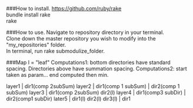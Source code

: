 ###How to install.
https://github.com/ruby/rake<br>
bundle install rake<br>
rake 

###How to use.
Navigate to repository directory in your terminal.<br>
Clone down the master repository you wish to modify into the "my_repositories" folder.<br>
In terminal, run rake submodulize_folder.


###Map
<prev>
l = "leaf"
Computations1: bottom directories have standard spacing. Directories above have summation spacing.
Computations2: start taken as param... end computed then min.

layer1 |                                                             dir1(comp 2subSum)
layer2 |                                dir1(comp 1 subSum)                 |               dir2(comp 1 subSum)
layer3 |                                dir1(comp 2subSum)                                  dir2(l)
layer4 |      dir1(comp3 subDir)               |  dir2(comp1 subDir)
later5 |  dir1(l)      dir2(l)      dir3(l)    |  dir1
</prev>
